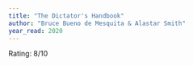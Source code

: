 ```yaml
---
title: "The Dictator's Handbook"
author: "Bruce Bueno de Mesquita & Alastar Smith"
year_read: 2020
---
```


Rating: 8/10

